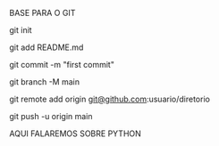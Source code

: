 BASE PARA O GIT

git init

git add README.md

git commit -m "first commit"

git branch -M main

git remote add origin git@github.com:usuario/diretorio

git push -u origin main

AQUI FALAREMOS SOBRE PYTHON